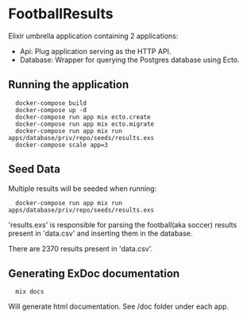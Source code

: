 # FootballResults

Elixir umbrella application containing 2 applications:

* Api: Plug application serving as the HTTP API.
* Database: Wrapper for querying the Postgres database using Ecto.

## Running the application

```
  docker-compose build
  docker-compose up -d
  docker-compose run app mix ecto.create
  docker-compose run app mix ecto.migrate
  docker-compose run app mix run apps/database/priv/repo/seeds/results.exs
  docker-compose scale app=3
```

## Seed Data

Multiple results will be seeded when running:
```
  docker-compose run app mix run apps/database/priv/repo/seeds/results.exs
```

'results.exs' is responsible for parsing the football(aka soccer) results present
in 'data.csv' and inserting them in the database.

There are 2370 results present in 'data.csv'.

## Generating ExDoc documentation

```
  mix docs
```  

Will generate html documentation. See /doc folder under each app.
